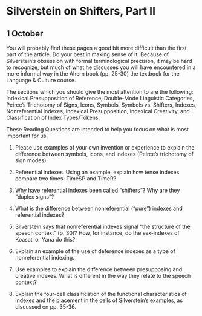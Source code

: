 ---
...

Silverstein on Shifters, Part II
================================

1 October
---------

You will probably find these pages a good bit more difficult than the
first part of the article. Do your best in making sense of it. Because
of Silverstein’s obsession with formal terminological precision, it may
be hard to recognize, but much of what he discusses you will have
encountered in a more informal way in the Ahern book (pp. 25-30) the
textbook for the Language & Culture course.

The sections which you should give the most attention to are the
following: Indexical Presupposition of Reference, Double-Mode Linguistic
Categories, Peirce’s Trichotomy of Signs, Icons, Symbols, Symbols
vs. Shifters, Indexes, Nonreferential Indexes, Indexical Presupposition,
Indexical Creativity, and Classification of Index Types/Tokens.

These Reading Questions are intended to help you focus on what is most
important for us.

1.  Please use examples of your own invention or experience to explain
    the difference between symbols, icons, and indexes (Peirce’s
    trichotomy of sign modes).

2.  Referential indexes. Using an example, explain how tense indexes
    compare two times: TimeSP and TimeR?

3.  Why have referential indexes been called “shifters”? Why are they
    “duplex signs”?

4.  What is the difference between nonreferential (“pure”) indexes and
    referential indexes?

5.  Silverstein says that nonreferential indexes signal “the structure
    of the speech context” (p. 30)? How, for instance, do the
    sex-indexes of Koasati or Yana do this?

6.  Explain an example of the use of deference indexes as a type of
    nonreferential indexing.

7.  Use examples to explain the difference between presupposing and
    creative indexes. What is different in the way they relate to the
    speech context?

8.  Explain the four-cell classification of the functional
    characteristics of indexes and the placement in the cells of
    Silverstein’s examples, as discussed on pp. 35-36.
